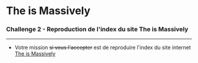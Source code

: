 # The is Massively
### Challenge 2 - Reproduction de l'index du site The is Massively

---
* Votre mission ~~si vous l'accepter~~ est de reproduire l'index du site internet [The is Massively](http://www.siteduzero.com) 